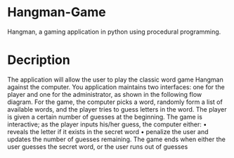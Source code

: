 # Hangman-Game
 Hangman, a gaming application in python using procedural programming.
# Decription
 The application will allow the user to play the classic word game Hangman against the computer. 
 You application maintains two interfaces: one for the player and one for the administrator, as 
 shown in the following flow diagram. For the game, the computer picks a word, randomly form a 
 list of available words, and the player tries to guess letters in the word. The player is given a 
 certain number of guesses at the beginning. The game is interactive; as the player inputs his/her 
 guess, the computer either: 
  • reveals the letter if it exists in the secret word 
  • penalize the user and updates the number of guesses remaining. 
 The game ends when either the user guesses the secret word, or the user runs out of guesses  
